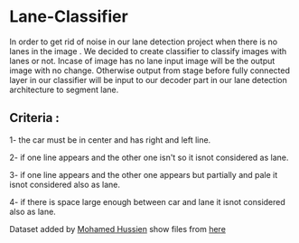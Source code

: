 # Lane-Classifier

In order to get rid of noise in our lane detection project when there is no lanes in the image . 
We decided to create classifier to classify images with lanes or not.
Incase of image has no lane input image will be the output image with no change.
Otherwise output from stage before fully connected layer in our classifier will be input to our decoder part in our lane detection architecture to segment lane.

## Criteria :

1- the car must be in center and has right and left line.

2- if one line appears and the other one isn't so it isnot considered as lane.

3- if one line appears and the other one appears but partially and pale it isnot considered also as lane.

4- if there is space large enough between car and lane it isnot considered also as lane.


Dataset added by <a href="https://github.com/teamleader6">Mohamed Hussien</a> show files from  <a href="">here</a>
